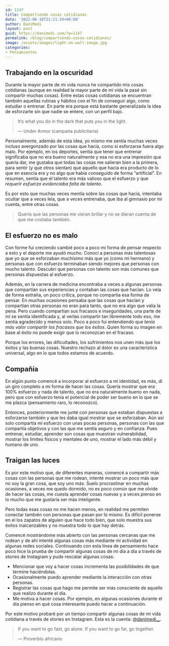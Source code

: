 ```yaml
---
id: 1147
title: Compartiendo cosas cotidianas
date: '2022-06-10T21:21:34+00:00'
author: DaniMedi
layout: post
guid: https://danimedi.com/?p=1147
permalink: /blog/compartiendo-cosas-cotidianas/
image: /assets/images/light-on-wall-image.jpg
categories:
- Pensamientos
---
```


## Trabajando en la oscuridad

Durante la mayor parte de mi vida nunca he compartido mis cosas cotidianas (aunque en realidad la mayor parte de mi vida la pasé sin compartir muchas cosas). Entre estas cosas cotidianas se encuentran también aquellas rutinas y hábitos con el fin de conseguir algo, como estudiar o entrenar. En parte era porque está bastante generalizada la idea de esforzarte sin que nadie se entere, con un perfil bajo.

> It’s what you do in the dark that puts you in the light.
> 
> — Under Armor (campaña publicitaria)

Personalmente, además de esta idea, yo mismo me sentía muchas veces incluso avergonzado por las cosas que hacía, como si esforzarse fuera algo malo. Por ejemplo, en los deportes, sentía que tener que entrenar significaba que no era bueno naturalmente y esa no era una impresión que quería dar, me gustaba que todas las cosas me salieran bien a la primera, para sentir (y que otros sientan) que aquello que hacía era producto de lo que en esencia era y no algo que había conseguido de forma “artificial”. En resumen, sentía que el talento era más valioso que el esfuerzo y que *requerir esfuerzo evidenciaba falta de talento*.

Es por esto que muchas veces mentía sobre las cosas que hacía, intentaba ocultar que a veces leía, que a veces entrenaba, que iba al gimnasio por mi cuenta, entre otras cosas.

> Quería que las personas me vieran brillar y no se dieran cuenta de que me costaba también.

## El esfuerzo no es malo

Con forme fui creciendo cambié poco a poco mi forma de pensar respecto a esto y el deporte me ayudó mucho. Conocí a personas más talentosas que yo que se esforzaban muchísimo más que yo (como mi hermano) y personas que con esfuerzo terminaban siendo mejores que personas con mucho talento. Descubrí que personas con talento son más comunes que personas dispuestas al esfuerzo.

Además, en la carrera de medicina encontraba a veces a algunas personas que compartían sus experiencias y contaban las cosas que hacían. Lo veía de forma extraña, un poco crítica, porque no compartía esa forma de pensar. En muchas ocasiones pensaba que las cosas que hacían y compartían otras personas no eran para tanto, que no era algo que valía la pena. Pero cuando compartían sus fracasos e inseguridades, una parte de mí se sentía identificada y, al verlas compartir tan libremente todo eso, me sentía agradecido y menos solo. Poco a poco fui entendiendo que *tenía más valor compartir los fracasos que los éxitos*. Quien forma su imagen en base al éxito no puede exigir que lo reconozcan en el fracaso.

Porque los errores, las dificultades, los sufrimientos nos unen más que los éxitos y las buenas cosas. Nuestro rechazo al dolor es una característica universal, algo en lo que todos estamos de acuerdo.

## Compañía

En algún punto comencé a incorporar al esfuerzo a mi identidad, es más, di un giro completo a mi forma de hacer las cosas. Quería mostrar que era 100% esfuerzo y nada de talento, que no era naturalmente bueno en nada, pero que con esfuerzo tenía el potencial de poder ser bueno en lo que se me plazca (pensamiento raro, lo reconozco).

Entonces, posteriormente me junté con personas que estaban dispuestas a esforzarse también y que les daba igual mostrar que se esforzaban. Aún así solo compartía mi esfuerzo con unas pocas personas, personas con las que compartía objetivos y con las que me sentía seguro y en confianza. Pues entrenar, estudiar, aprender son cosas que muestran vulnerabilidad, mostrar los límites físicos y mentales de uno, mostrar el lado más débil y humano de uno.

## Traigan las luces

Es por este motivo que, de diferentes maneras, comencé a compartir más cosas con las personas que me rodean, intenté mostrar un poco más que no soy la gran cosa, que soy uno más. Suelo procrastinar en muchas ocasiones, a veces me quedo dormido, no es poco común que me olvide de hacer las cosas, me cuesta aprender cosas nuevas y a veces pienso en lo mucho que me gustaría ser más inteligente.

Pero todas esas cosas no me hacen menos, en realidad me permiten conectar también con personas que pasan por lo mismo. Es difícil ponerse en el los zapatos de alguien que hace todo bien, que solo muestra sus éxitos inalcanzables y no muestra todo lo que hay detrás.

Comencé mostrándome más abierto con las personas cercanas que me rodean y de ahí intenté algunas cosas más mediante mi actividad en algunas redes sociales. Continuando con esta línea de pensamiento hace poco hice la prueba de compartir algunas cosas de mi día a día a través de stories de Instagram y pude rescatar algunas cosas:

- Mencionar que voy a hacer cosas incrementa las posibilidades de que termine haciéndolas.
- Ocasionalmente puedo aprender mediante la interacción con otras personas.
- Registrar las cosas que hago me permite ser más consciente de aquello que realizo durante el día.
- Me motiva a hacer cosas. Por ejemplo, en algunas ocasiones durante el día pienso en qué cosa interesante puedo hacer a continuación.

Por este motivo probaré por un tiempo compartir algunas cosas de mi vida cotidiana a través de stories en Instagram. Esta es la cuenta: [@danimedi\_\_](https://www.instagram.com/danimedi__/).

> If you want to go fast, go alone. If you want to go far, go together.
> 
> — Proverbio africano